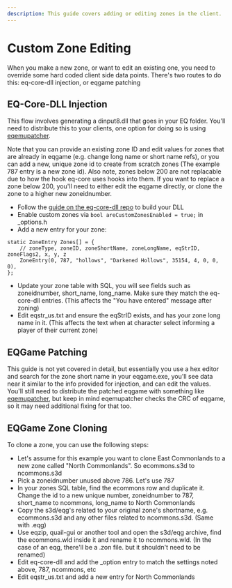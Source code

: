 ```yaml
---
description: This guide covers adding or editing zones in the client.
---
```


# Custom Zone Editing

When you make a new zone, or want to edit an existing one, you need to override some hard coded client side data points. There's two routes to do this: eq-core-dll injection, or eqgame patching

## EQ-Core-DLL Injection

This flow involves generating a dinput8.dll that goes in your EQ folder. You'll need to distribute this to your clients, one option for doing so is using [eqemupatcher](https://github.com/xackery/eqemupatcher).

Note that you can provide an existing zone ID and edit values for zones that are already in eqgame (e.g. change long name or short name refs), or you can add a new, unique zone id to create from scratch zones (The example 787 entry is a new zone id). Also note, zones below 200 are not replacable due to how the hook eq-core uses hooks into them. If you want to replace a zone below 200, you'll need to either edit the eqgame directly, or clone the zone to a higher new zoneidnumber.

- Follow the [guide on the eq-core-dll repo](https://github.com/xackery/eq-core-dll/) to build your DLL
- Enable custom zones via `bool areCustomZonesEnabled = true;` in _options.h
- Add a new entry for your zone:
```
static ZoneEntry Zones[] = {
    // zoneType, zoneID, zoneShortName, zoneLongName, eqStrID, zoneFlags2, x, y, z
    ZoneEntry(0, 787, "hollows", "Darkened Hollows", 35154, 4, 0, 0, 0),
};
```
- Update your zone table with SQL, you will see fields such as zoneidnumber, short_name, long_name. Make sure they match the eq-core-dll entries. (This affects the "You have entered" message after zoning)
- Edit eqstr_us.txt and ensure the eqStrID exists, and has your zone long name in it. (This affects the text when at character select informing a player of their current zone)

## EQGame Patching

This guide is not yet covered in detail, but essentially you use a hex editor and search for the zone short name in your eqgame.exe, you'll see data near it similar to the info provided for injection, and can edit the values. You'll still need to distribute the patched eqgame with something like [eqemupatcher](https://github.com/xackery/eqemupatcher), but keep in mind eqemupatcher checks the CRC of eqgame, so it may need additional fixing for that too.  

## EQGame Zone Cloning

To clone a zone, you can use the following steps:
- Let's assume for this example you want to clone East Commonlands to a new zone called "North Commonlands". So ecommons.s3d to ncommons.s3d
- Pick a zoneidnumber unused above 786. Let's use 787
- In your zones SQL table, find the ecommons row and duplicate it. Change the id to a new unique number, zoneidnumber to 787, short_name to ncommons, long_name to North Commonlands
- Copy the s3d/eqg's related to your original zone's shortname, e.g. ecommons.s3d and any other files related to ncommons.s3d. (Same with .eqg)
- Use eqzip, quail-gui or another tool and open the s3d/eqg archive, find the ecommons.wld inside it and rename it to ncommons.wld. (In the case of an eqg, there'll be a .zon file. but it shouldn't need to be renamed)
- Edit eq-core-dll and add the _option entry to match the settings noted above, 787, ncommons, etc
- Edit eqstr_us.txt and add a new entry for North Commonlands 